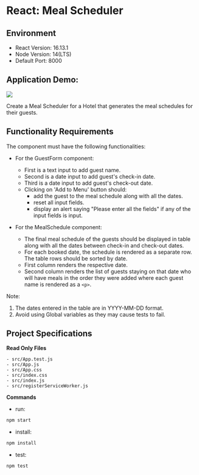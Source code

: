 # React: Meal Scheduler

## Environment 

- React Version: 16.13.1
- Node Version: 14(LTS)
- Default Port: 8000

## Application Demo:

![](https://hrcdn.net/s3_pub/istreet-assets/fBpPQubsA5MyTo3-5dmsLQ/Screen-Recording-2022-11-11-at-1.gif)

Create a Meal Scheduler for a Hotel that generates the meal schedules for their guests.

## Functionality Requirements

The component must have the following functionalities:

- For the GuestForm component:
  - First is a text input to add guest name.
  - Second is a date input to add guest's check-in date.
  - Third is a date input to add guest's check-out date.
  - Clicking on 'Add to Menu' button should:
    - add the guest to the meal schedule along with all the dates.
    - reset all input fields.
    - display an alert saying "Please enter all the fields" if any of the input fields is input.
    
- For the MealSchedule component:
  - The final meal schedule of the guests should be displayed in table along with all the dates between check-in and check-out dates.
  - For each booked date, the schedule is rendered as a separate row. The table rows should be sorted by date.
  - First column renders the respective date.
  - Second column renders the list of guests staying on that date who will have meals in the order they were added where each guest name is rendered as a       `<p>`.
  
Note:
1. The dates entered in the table are in YYYY-MM-DD format.
2. Avoid using Global variables as they may cause tests to fail.

## Project Specifications

**Read Only Files**

    - src/App.test.js
    - src/App.js
    - src/App.css
    - src/index.css
    - src/index.js
    - src/registerServiceWorker.js


**Commands**
- run: 
```bash
npm start
```
- install: 
```bash
npm install
```
- test: 
```bash
npm test
```
